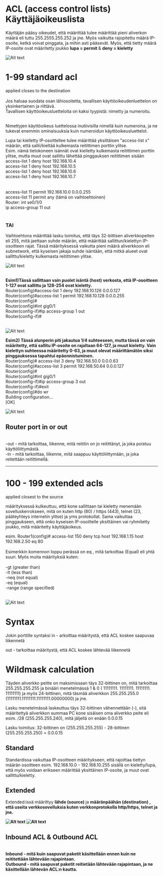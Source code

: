 <h1>ACL (access control lists) Käyttäjäoikeuslista </h1>

Käyttäjän pääsy oikeudet, että määrittää tulee määrittää pieni aliverkon määrä eli tuttu 255.2555.255.252 ja jne. Myös vaikutta rajopitettu määrä IP-osoite, ketkä voivat pinggata, ja mihin asti pääsevät.
Myös, että tietty määrä IP-osoite ovat määritetty joukko <b> lupa = permit </b> & <b>deny = kieletty </b>

![Alt text](images/ACL-Example.png?raw=true "None")

# 1-99 standard acl
applied closes to the destination <br>
<br>
Jos haluaa suodata osan lähiosoitetta, tavallisen käyttöoikeudenluettelon on yksinkertainen ja riittävä.  <br>
Tavallisen käyttöoikeusluetteloita on kaksi tyypistä: nimetty ja numeroitu. <br><br>

Nimettyjen käyttöoikeus luettelossa inutiivisilla nimellä kuin numeroina, ja ne tukevat enemmin ominaisuuksia kuin numeroidun käyttöoikeusluettelot.

Lupa tai kielletty IP-osoittellee tulee määrittää yksittäisen "access-list x" määrän, että sallii/kieltää kulkemasta reitittimen porttin ylitse. <br>
Esim. nämä tietokoneen isännät ovat kielletty kulkemasta reitittimen porttin ylitse, mutta muut ovat sallittu lähettää pinggauksen reitittimen sisään <br>
access-list 1 deny host 192.168.10.4 <br>
access-list 1 deny host 192.168.10.5 <br>
access-list 1 deny host 192.168.10.6 <br>
access-list 1 deny host 192.168.10.7 <br>
<br><br>
access-list 11 permit 192.168.10.0 0.0.0.255 <br>
access-list 11 permit any (tämä on vaihtoehtoinen) <br>
Router: int se0/1/0 <br>
ip access-group 11 out <br>
<br>

<h3>TAI</h3>
Vaihtoehtona määrittää lasku toimitus, että täys 32-bittisen aliverkkopeiten eli 255, mitä jaettaan suhde määrän, että määrittää sallittun/kielettyn IP-osoitteen rajat. Tässä määrityksessä vaikutta pieni määrä aliverkkoon eli subnetwork, että kyseisen jakaja suhde isäntään, että mitkä alueet ovat salllttu/kieletty kulkemasta reitittimen ylitse.

![Alt text](images/Subnet-hosts-range.PNG?raw=true "None")

<br>
<b>Esim1)Tässä sallittaan vain puolet isäntä (host) verkosta, että IP-osoitteen 1-127 ovat sallittu ja 128-254 ovat kieletty. </b><br>
Router(config)#access-list 1 deny 192.168.10.126 0.0.0.127 <br>
Router(config)#access-list 1 permit 192.168.10.128 0.0.0.255 <br>
Router(config)# <br>
Router(config)#int gig0/1 <br>
Router(config-if)#ip access-group 1 out <br>
Router(config-if)# <br><br>

![Alt text](images/Sieppaa1-ACL-1.PNG?raw=true "None")

<b>Esim2) Tässä alunperin piti jakautua 1/4 suhteeseen, mutta tässä on vain määritetty, että sallitu IP-osoite on rajaltaan 64-127, ja muut kieletty. Vain kielettyn suhteessa määritetty 0-63, ja muut olevat määrittämätön siksi pinggauksessa tapahtui epäonnistuminen.</b><br>
Router(config)# access-list 3 deny 192.168.50.0 0.0.0.63 <br>
Router(config)#access-list 3 permit 192.168.50.64 0.0.0.127 <br>
Router(config)# <br>
Router(config)#int gig0/1 <br>
Router(config-if)#ip access-group 3 out <br>
Router(config-if)#exit <br>
Router(config)#do wr <br>
Building configuration...<br>
[OK]<br>

![Alt text](images/Sieppaa1-ACL-subnet.PNG?raw=true "None")


<h2>Router port in or out</h2>
<br>
-out - mitä tarkoittaa, liikenne, mitä reititin on jo reitittänyt, ja joka poistuu käyttöliittymästä. <br>
-in - mitä tarkoittaa, liikenne, mitä saappuu käyttöliittymään, ja joka reitettään reitittimellä.
<br>

<hr>

# 100 - 199 extended acls
applied  closest to the source

määrityksessä kulkeuttuu, että kone sallittaan tai kieletty menemään sovelluskerrokseen, mitä on kuten http (80) / https (443), telnet (23, pääteyhteys internetin ylitse) ja yms protokollat. Sama vaikuttaa pinggaukseen, että onko kyseisen IP-osoittelle yksittäinen vai ryhmitetty joukko, mitä määritetty käyttäjäoikeus.

esim. Router1(config)# access-list 150 deny tcp host 192.168.1.15 host 192.168.2.50 eq 80
<br><br>
Esimerkkin komennon loppu perässä on eq , mitä tarkoittaa (Equal) eli yhtä suuri. Myös muita määrityksiä kuten: <br><br>
-gt (greater than) <br>
-lt (less than) <br>
-neq (not equal) <br>
-eq (equal) <br>
-range (range specified)<br><br>

![Alt text](images/ACL-extended-Ports.PNG?raw=true "None")

# Syntax
Jokin porttille syntaksi 
in - arkoittaa määritystä, että ACL koskee saapuvaa liikennetä

out - tarkoittaa määritystä, että ACL koskee lähtevää liikennetä

# Wildmask calculation
Täyden aliverkko peitte on maksimissaan täys 32-bittinen on, mitä tarkoittaa 255.255.255.255 ja binääri menetelmässä 1 & 0 ( 11111111. 11111111. 11111111. 11111111) ja myös 24-bittinen, mitä täsmää aliverkkon 255.255.255.0 (11111111.11111111.11111111.00000000) ja jne. 

Lasku menetelmässä laskeuttuu täys 32-bittinen vähennettään (-), sitä määritettyä aliverkkon summaa PC kone sisäisen oma aliverkko peite eli esim. /28 (255.255.255.240), mitä jäljellä on enään 0.0.0.15

Lasku toimitus: 32-bittinen on (255.255.255.255) - 28-bittinen (255.255.255.250) = 0.0.0.15

<h2>Standard</h2>
Standardissa vaikuttaa IP-osoitteen määritykseen, että rajoittaa tiettyn määrän osoitteen esim. 192.168.10.0 - 192.168.10.255 sisällä on kieletty/lupa, että myös voidaan erikseen määrittää yksittäinen IP-osoite, ja muut ovat sallittu/kieletty.

<h2>Extended</h2>

Extended:issä määrittyy <b> lähde (source) </b> ja <b> määränpäähän (destination) </b2>, että useita verkkosovelluksia kuten verkkonprotokolla http/https, telnet ja jne.

![Alt text](images/ACL-WildcardMask.PNG?raw=true "None")
![Alt text](images/ACL-WildcardMask-example.PNG?raw=true "None")

<h2>Inbound ACL & Outbound ACL</h2>
<br>
<b>Inbound </b> - mitä kuin saapuvat paketit käsittellään ennen kuin ne reititettään lähtevään rajapintaan.<br>
<b>Outbound </b> - mitä saapuvat paketit reitietään lähtevään rajapintaan, ja ne käsittellään lähtevän ACL:n kautta. <br>



